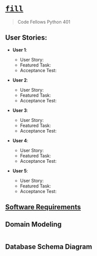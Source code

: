 # [`fill`](https://pythonmidtermproject.github.io/Project-Prep/)
> Code Fellows Python 401

## User Stories:
  - **User 1**: 
    - User Story: 
    - Featured Task: 
    - Acceptance Test: 

  - **User 2**: 
    - User Story: 
    - Featured Task: 
    - Acceptance Test: 

  - **User 3**: 
    - User Story: 
    - Featured Task: 
    - Acceptance Test: 

  - **User 4**: 
    - User Story: 
    - Featured Task: 
    - Acceptance Test: 

  - **User 5**: 
    - User Story: 
    - Featured Task: 
    - Acceptance Test: 

## [Software Requirements](requirements.md)

## Domain Modeling
![]()

## Database Schema Diagram
![]()